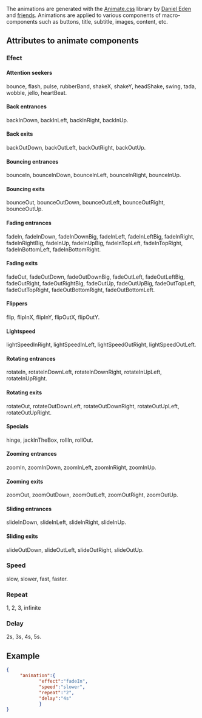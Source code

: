 The animations are generated with the [Animate.css](https://animate.style/) library by [Daniel Eden](https://daneden.me/) and [friends](https://animate.style/#contributorss). Animations are applied to various components of macro-components such as buttons, title, subtitle, images, content, etc.

## Attributes to animate components
### Efect
#### Attention seekers
bounce, flash, pulse, rubberBand, shakeX, shakeY, headShake, swing, tada, wobble, jello, heartBeat.

#### Back entrances
backInDown, backInLeft, backInRight, backInUp.

#### Back exits
backOutDown, backOutLeft, backOutRight, backOutUp.

#### Bouncing entrances
bounceIn, bounceInDown, bounceInLeft, bounceInRight, bounceInUp.

#### Bouncing exits
bounceOut, bounceOutDown, bounceOutLeft, bounceOutRight, bounceOutUp.

#### Fading entrances
fadeIn, fadeInDown, fadeInDownBig, fadeInLeft, fadeInLeftBig, fadeInRight, fadeInRightBig, fadeInUp, fadeInUpBig, fadeInTopLeft, fadeInTopRight, fadeInBottomLeft, fadeInBottomRight.

#### Fading exits
fadeOut, fadeOutDown, fadeOutDownBig, fadeOutLeft, fadeOutLeftBig, fadeOutRight, fadeOutRightBig, fadeOutUp, fadeOutUpBig, fadeOutTopLeft, fadeOutTopRight, fadeOutBottomRight, fadeOutBottomLeft.

#### Flippers
flip, flipInX, flipInY, flipOutX, flipOutY.

#### Lightspeed
lightSpeedInRight, lightSpeedInLeft, lightSpeedOutRight, lightSpeedOutLeft.

#### Rotating entrances
rotateIn, rotateInDownLeft, rotateInDownRight, rotateInUpLeft, rotateInUpRight.

#### Rotating exits
rotateOut, rotateOutDownLeft, rotateOutDownRight, rotateOutUpLeft, rotateOutUpRight.

#### Specials
hinge, jackInTheBox, rollIn, rollOut.

#### Zooming entrances
zoomIn, zoomInDown, zoomInLeft, zoomInRight, zoomInUp.

#### Zooming exits
zoomOut, zoomOutDown, zoomOutLeft, zoomOutRight, zoomOutUp.

#### Sliding entrances
slideInDown, slideInLeft, slideInRight, slideInUp.

#### Sliding exits
slideOutDown, slideOutLeft, slideOutRight, slideOutUp.

### Speed
slow, slower, fast, faster.
### Repeat
1, 2, 3, infinite
### Delay
2s, 3s, 4s, 5s.

## Example

```json
{
     "animation":{
            "effect":"fadeIn",
            "speed":"slower",
            "repeat":"2",
            "delay":"4s"
            } 
}
```